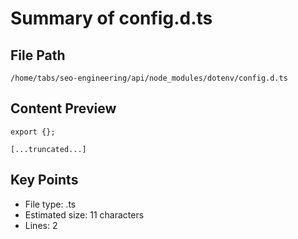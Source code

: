 # Summary of config.d.ts
  
## File Path
`/home/tabs/seo-engineering/api/node_modules/dotenv/config.d.ts`

## Content Preview
```
export {};

[...truncated...]
```

## Key Points
- File type: .ts
- Estimated size: 11 characters
- Lines: 2
